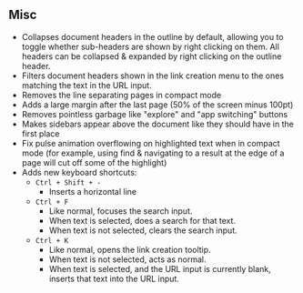 ## Misc
- Collapses document headers in the outline by default, allowing you to toggle whether sub-headers are shown by right clicking on them. All headers can be collapsed & expanded by right clicking on the outline header.
- Filters document headers shown in the link creation menu to the ones matching the text in the URL input.
- Removes the line separating pages in compact mode
- Adds a large margin after the last page (50% of the screen minus 100pt)
- Removes pointless garbage like "explore" and "app switching" buttons
- Makes sidebars appear above the document like they should have in the first place
- Fix pulse animation overflowing on highlighted text when in compact mode (for example, using find & navigating to a result at the edge of a page will cut off some of the highlight)
- Adds new keyboard shortcuts:
	- `Ctrl + Shift + -`
		- Inserts a horizontal line
	- `Ctrl + F`
		- Like normal, focuses the search input. 
		- When text is selected, does a search for that text. 
		- When text is not selected, clears the search input.
	- `Ctrl + K`
		- Like normal, opens the link creation tooltip.
		- When text is not selected, acts as normal.
		- When text is selected, and the URL input is currently blank, inserts that text into the URL input.
